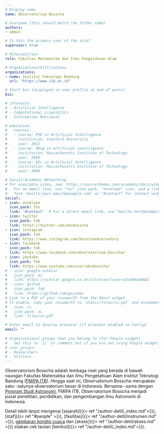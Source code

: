 ```yaml
---
# Display name
name: Observatorium Bosscha

# Username (this should match the folder name)
authors:
- admin

# Is this the primary user of the site?
superuser: true

# Role/position
role: Fakultas Matematika dan Ilmu Pengetahuan Alam

# Organizations/Affiliations
organizations:
- name: Institut Teknologi Bandung
  url: "https://www.itb.ac.id"

# Short bio (displayed in user profile at end of posts)
bio: 

# interests:
# - Artificial Intelligence
# - Computational Linguistics
# - Information Retrieval

# education:
#   courses:
#   - course: PhD in Artificial Intelligence
#     institution: Stanford University
#     year: 2012
#   - course: MEng in Artificial Intelligence
#     institution: Massachusetts Institute of Technology
#     year: 2009
#   - course: BSc in Artificial Intelligence
#     institution: Massachusetts Institute of Technology
#     year: 2008

# Social/Academic Networking
# For available icons, see: https://sourcethemes.com/academic/docs/widgets/#icons
#   For an email link, use "fas" icon pack, "envelope" icon, and a link in the
#   form "mailto:your-email@example.com" or "#contact" for contact widget.
social:
- icon: envelope
  icon_pack: fas
  link: '#contact'  # For a direct email link, use "mailto:test@example.org".
- icon: twitter
  icon_pack: fab
  link: https://twitter.com/obsbosscha
- icon: instagram
  icon_pack: fab
  link: https://www.instagram.com/bosschaobservatory
- icon: facebook
  icon_pack: fab
  link: https://www.facebook.com/observatorium.bosscha/
- icon: youtube
  icon_pack: fab
  link: https://www.youtube.com/user/obsbosscha/
# - icon: google-scholar
#   icon_pack: ai
#   link: https://scholar.google.co.uk/citations?user=sIwtMXoAAAAJ
# - icon: github
#   icon_pack: fab
#   link: https://github.com/gcushen
# Link to a PDF of your resume/CV from the About widget.
# To enable, copy your resume/CV to `static/files/cv.pdf` and uncomment the lines below.  
# - icon: cv
#   icon_pack: ai
#   link: files/cv.pdf

# Enter email to display Gravatar (if Gravatar enabled in Config)
email: ""
  
# Organizational groups that you belong to (for People widget)
#   Set this to `[]` or comment out if you are not using People widget.  
# user_groups:
# - Researchers
# - Visitors
---
```


Observatorium Bosscha adalah lembaga riset yang berada di bawah naungan Fakultas Matematika dan Ilmu Pengetahuan Alam Institut Teknologi Bandung (<a href="https://fmipa.itb.ac.id" target="_blank">FMIPA ITB</a>). Hingga saat ini, Observatorium Bosscha merupakan satu--satunya observatorium besar di Indonesia. Bersama--sama dengan <a href="https://www.as.itb.ac.id/en/" target="_blank">Program Studi Astronomi</a>, FMIPA ITB, Observatorium Bosscha menjadi pusat penelitian, pendidikan, dan pengembangan ilmu Astronomi di Indonesia.

Detail lebih lanjut mengenai [sejarah]({{< ref "/author-detil/_index.md">}}), [staf]({{< ref "#people" >}}), [fasilitas]({{< ref "/author-detil/instrumen.md" >}}), <a href="https://bosscha.itb.ac.id/aws/" target="_blank">gambaran kondisi cuaca</a> dan [akses]({{< ref "/author-detil/akses.md" >}}) silakan cek tautan [berikut]({{< ref "/author-detil/_index.md">}}).
